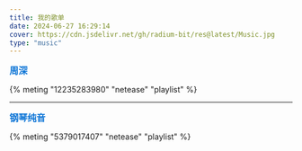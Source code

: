 ```yaml
---
title: 我的歌单
date: 2024-06-27 16:29:14
cover: https://cdn.jsdelivr.net/gh/radium-bit/res@latest/Music.jpg
type: "music"
---
```

<font color=#0c74d6 size=3 face="黑体">**周深**</font>

{% meting "12235283980" "netease" "playlist" %}

-----------------------------------

<font color=#0c74d6 size=3 face="黑体">**钢琴纯音**</font>

{% meting "5379017407" "netease" "playlist" %}




